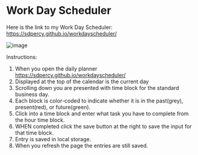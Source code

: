 # Work Day Scheduler

Here is the link to my Work Day Scheduler: https://sdpercy.github.io/workdayscheduler/

![image](https://user-images.githubusercontent.com/78440638/119006414-ec79a880-b96a-11eb-9ab5-a9d93f2c9cda.png)

Instructions:

1. When you open the daily planner https://sdpercy.github.io/workdayscheduler/
2. Displayed at the top of the calendar is the current day 
3. Scrolling down you are presented with time block for the standard business day.
4. Each block is color-coded to indicate whether it is in the past(grey), present(red), or future(green).
5. Click into a time block and enter what task you have to complete from the hour time block.
6. WHEN completed click the save button at the right to save the input for that time block.
7. Entry is saved in local storage.
8. When you refresh the page the entries are still saved.
